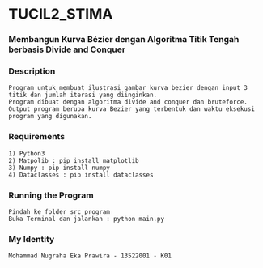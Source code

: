 # TUCIL2_STIMA
### Membangun Kurva Bézier dengan Algoritma Titik Tengah berbasis Divide and Conquer

### Description
```
Program untuk membuat ilustrasi gambar kurva bezier dengan input 3 titik dan jumlah iterasi yang diinginkan.
Program dibuat dengan algoritma divide and conquer dan bruteforce.
Output program berupa kurva Bezier yang terbentuk dan waktu eksekusi program yang digunakan. 
```

### Requirements
```
1) Python3
2) Matpolib : pip install matplotlib
3) Numpy : pip install numpy
4) Dataclasses : pip install dataclasses
```

### Running the Program
```
Pindah ke folder src program
Buka Terminal dan jalankan : python main.py
```

### My Identity
```
Mohammad Nugraha Eka Prawira - 13522001 - K01
```
